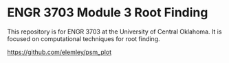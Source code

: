 # ENGR 3703 Module 3 Root Finding

This repository is for ENGR 3703 at the University of Central Oklahoma. It is focused on computational techniques for root finding.

https://github.com/elemley/psm_plot
